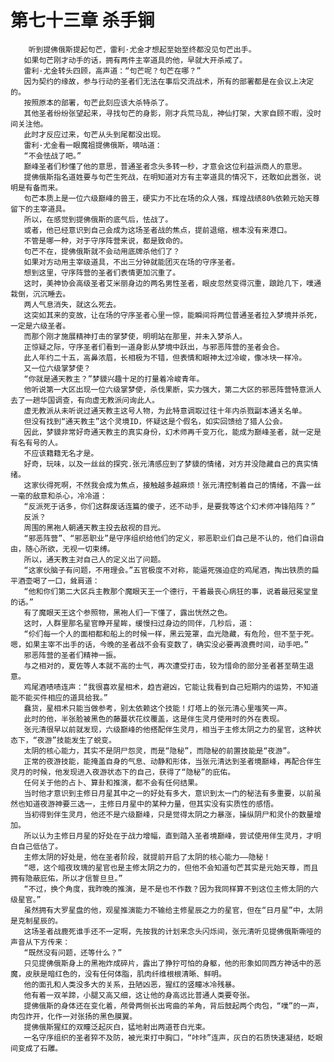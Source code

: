 # 第七十三章 杀手锏
        听到提佛俄斯提起句芒，雷利·尤金才想起至始至终都没见句芒出手。
       如果句芒刚才动手的话，拥有两件主宰道具的他，早就大开杀戒了。
       雷利·尤金转头四顾，高声道：“句芒呢？句芒在哪？”
       因为契约的缘故，参与行动的圣者们无法在事后交流战术，所有的部署都是在会议上决定的。
       按照原本的部署，句芒此刻应该大杀特杀了。
       其他圣者纷纷张望起来，寻找句芒的身影，刚才兵荒马乱，神仙打架，大家自顾不暇，没时间关注他。
       此时才反应过来，句芒从头到尾都没出现。
       雷利·尤金看一眼魔祖提佛俄斯，嘀咕道：
       “不会怯战了吧。”
       巅峰圣者们秒懂了他的意思，普通圣者念头多转一秒，才意会这位利益派商人的意思。
       提佛俄斯指名道姓要与句芒生死战，在明知道对方有主宰道具的情况下，还敢如此嚣张，说明是有备而来。
       句芒本质上是一位六级巅峰的兽王，硬实力不比在场的众人强，辉煌战绩80%依赖元始天尊留下的主宰道具。
       所以，在感觉到提佛俄斯的底气后，怯战了。
       或者，他已经意识到自己会成为这场圣者战的焦点，提前退缩，根本没有来港口。
       不管是哪一种，对于守序阵营来说，都是致命的。
       句芒不在，提佛俄斯就不会动用底牌杀他们了？
       如果对方动用主宰级道具，不出三分钟就能团灭在场的守序圣者。
       想到这里，守序阵营的圣者们表情更加沉重了。
       这时，美神协会高级圣者艾米丽身边的两名男性圣者，眼皮忽然变得沉重，踉跄几下，噗通栽倒，沉沉睡去。
       两人气息消失，就这么死去。
       这突如其来的变故，让在场的守序圣者心里一惊，能瞬间将两位普通圣者拉入梦境并杀死，一定是六级圣者。
       而那个刚才施展精神打击的掌梦使，明明站在那里，并未入梦杀人。
       正惊疑之际，守序圣者们看到一道身影从梦境中跃出，与邪恶阵营的圣者会合。
       此人年约二十五，高鼻浓眉，长相极为不错，但表情和眼神太过冷峻，像冰块一样冷。
       又一位六级掌梦使？
       “你就是通天教主？”梦貘兴趣十足的打量着冷峻青年。
       他听说第一大区出现一位六级掌梦使，杀伐果断，实力强大，第二大区的邪恶阵营特意派人去了一趟华国调查，有向虚无教派问询此人。
       虚无教派从未听说过通天教主这号人物，为此特意调取过往十年内杀戮副本通关名单。
       但没有找到“通天教主”这个灵境ID，怀疑这是个假名，如实回馈给了猎人公会。
       因此，梦貘非常好奇通天教主的真实身份，幻术师再千变万化，能成为巅峰圣者，就一定是有名有号的人。
       不应该籍籍无名才是。
       好奇，玩味，以及一丝丝的探究.张元清感应到了梦貘的情绪，对方并没隐藏自己的真实情绪。
       这家伙得死啊，不然我会成为焦点，接触越多越麻烦！张元清控制着自己的情绪，不露一丝一毫的敌意和杀心，冷冷道：
       “反派死于话多，你们这群废话连篇的傻子，还不动手，是要我等这个幻术师冲锋陷阵？”
       反派？
       周围的黑袍人朝通天教主投去敌视的目光。
       “邪恶阵营”、“邪恶职业”是守序组织给他们的定义，邪恶职业们自己是不认的，他们自诩自由，随心所欲，无视一切束缚。
       所以，通天教主对自己人的定义出了问题。
       “这家伙脑子有问题，不用理会。”五官极度不对称，能逼死强迫症的鸡尾酒，掏出铁质的扁平酒壶喝了一口，耸肩道：
       “他和你们第二大区兵主教那个魔眼天王一个德行，干着最丧心病狂的事，说着最冠冕堂皇的话。”
       有了魔眼天王这个参照物，黑袍人们一下懂了，露出恍然之色。
       这时，人群里那名星官睁开星眸，缓慢扫过身边的同伴，几秒后，道：
       “伱们每一个人的面相都和船上的时候一样，黑云笼罩，血光隐藏，有危险，但不至于死。嗯，如果主宰不出手的话，今晚的圣者战不会有变数了，确实没必要再浪费时间，动手吧。”
       邪恶阵营的圣者们精神一振。
       与之相对的，夏佐等人本就不高的士气，再次遭受打击，较为惜命的部分圣者甚至萌生退意。
       鸡尾酒啧啧连声：“我很喜欢星相术，趋吉避凶，它能让我看到自己短期内的运势，不知道能不能买件相应的道具给我。”
       蠢货，星相术只能当做参考，别太依赖这个技能！灯塔上的张元清心里嗤笑一声。
       此时的他，半张脸被黑色的藤蔓状花纹覆盖，这是伴生灵月使用时的外在表现。
       张元清很早以前就发现，六级巅峰的他搭配伴生灵月，相当于主修太阴之力的星官，这种状态下，“夜游”技能发生了蜕变。
       太阴的核心能力，其实不是阴尸怨灵，而是“隐秘”，而隐秘的前置技能是“夜游”。
       正常的夜游技能，能掩盖自身的气息、动静和形体，当张元清达到圣者境巅峰，再配合伴生灵月的时候，他发现进入夜游状态下的自己，获得了“隐秘”的庇佑。
       任何关于他的占卜、算卦和推演，都不会有任何结果。
       当时他才意识到主修日月星其中之一的好处有多大，意识到太一门的秘法有多重要，以前虽然也知道夜游神要三选一，主修日月星中的某种力量，但其实没有实质性的感悟。
       当初得到伴生灵月，他还不是六级巅峰，只是觉得太阴之力暴涨，操纵阴尸和灵仆的数量增加。
       所以认为主修日月星的好处在于战力增幅，直到踏入圣者境巅峰，尝试使用伴生灵月，才明白自己低估了。
       主修太阴的好处是，他在圣者阶段，就提前开启了太阴的核心能力——隐秘！
       “嗯，这个暗夜玫瑰的星官也是主修太阴之力的，但他不会知道句芒其实是元始天尊，而且拥有隐蔽庇佑，所以才信誓旦旦。”
       “不过，换个角度，我昨晚的推演，是不是也不作数？因为我同样算不到这位主修太阴的六级星官。”
       虽然拥有大罗星盘的他，观星推演能力不输给主修星辰之力的星官，但在“日月星”中，太阴是克制星辰的。
       这场圣者战鹿死谁手还不一定啊，先按我的计划来念头闪烁间，张元清听见提佛俄斯嘶哑的声音从下方传来：
       “既然没有问题，还等什么？”
       只见提佛俄斯身上的黑袍炸成碎片，露出了狰狞可怕的身躯，他的形象如同西方神话中的恶魔，皮肤是暗红色的，没有任何体脂，肌肉纤维根根清晰、鲜明。
       他的面孔和人类没多大的关系，丑陋凶恶，猩红的竖瞳冰冷残暴。
       他有着一双羊蹄，小腿又高又细，这让他的身高远比普通人类要夸张。
       提佛俄斯的身体还在变化着，颅骨两侧长出弯曲的羊角，背后鼓起两个肉包，“噗”的一声，肉包炸开，化作一对张扬的黑色膜翼。
       提佛俄斯猩红的双瞳泛起灰白，猛地射出两道苍白光束。
       一名守序组织的圣者猝不及防，被光束打中胸口，“咔咔”连声，灰白的石质快速凝结，眨眼间变成了石雕。